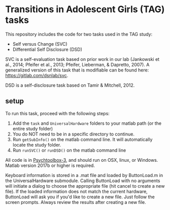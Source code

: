 # Transitions in Adolescent Girls (TAG) tasks

This repository includes the code for two tasks used in the TAG study:

* Self versus Change (SVC)
* Differential Self Disclosure (DSD)

SVC is a self-evaluation task based on prior work in our lab (Jankowski et al., 2014; Pfeifer et al., 2013; Pfeifer, Lieberman, & Dapretto, 2007). A generalized version of this task that is modifiable can be found here: https://gitlab.com/dsnlab/svc.

DSD is a self-disclosure task based on Tamir & Mitchell, 2012.

## setup
To run this task, proceed with the following steps:

1. Add the `task` and `UniversalHardware` folders to your matlab path (or the entire study folder)
2. You do NOT need to be in a specific directory to continue.
3. Run `getSubInfo()` on the matlab command line. It will automatically locate the study folder.
4. Run `runSVC()` or `runDSD()` on the matlab command line
 

All code is in [Psychtoolbox-3](http://psychtoolbox.org/), and should run on OSX, linux, or Windows. Matlab version 2017b or higher is required.

Keyboard information is stored in a .mat file and loaded by ButtonLoad.m in the UniversalHardware submodule. Calling ButtonLoad with no arguments will initiate a dialog to choose the appropriate file (hit cancel to create a new file). If the loaded information does not match the current hardware, ButtonLoad will ask you if you'd like to create a new file. Just follow the screen prompts. Always review the results after creating a new file.



